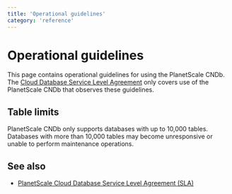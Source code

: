 ```yaml
---
title: 'Operational guidelines'
category: 'reference'
---
```


# Operational guidelines

This page contains operational guidelines for using the PlanetScale CNDb. The [Cloud Database Service Level Agreement](https://planetscale.com/legal/planetscale-cndb-service-level-agreement) only covers use of the PlanetScale CNDb that observes these guidelines.

## Table limits

PlanetScale CNDb only supports databases with up to 10,000 tables. Databases with more than 10,000 tables may become unresponsive or unable to perform maintenance operations.

## See also

+ [PlanetScale Cloud Database Service Level Agreement (SLA)](https://planetscale.com/legal/planetscale-cndb-service-level-agreement)

